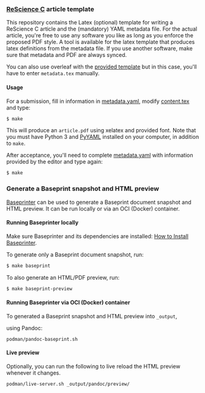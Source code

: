 ### [ReScience C](https://rescience.github.io/) article template

This repository contains the Latex (optional) template for writing a ReScience
C article and the (mandatory) YAML metadata file. For the actual article,
you're free to use any software you like as long as you enforce the proposed
PDF style. A tool is available for the latex template that produces latex
definitions from the metadata file. If you use another software, make sure that
metadata and PDF are always synced.

You can also use overleaf with the [provided template](https://www.overleaf.com/read/kfrwdmygjyqw) but in this case, you'll have to enter `metadata.tex` manually.

#### Usage

For a submission, fill in information in
[metadata.yaml](./metadata.yaml), modify [content.tex](content.tex)
and type:

```bash
$ make 
```

This will produce an `article.pdf` using xelatex and provided font. Note that you must have Python 3 and [PyYAML](https://pyyaml.org/) installed on your computer, in addition to `make`.


After acceptance, you'll need to complete [metadata.yaml](./metadata.yaml) with information provided by the editor and type again:

```bash
$ make
```

### Generate a Baseprint snapshot and HTML preview

[Baseprinter](https://try.perm.pub/baseprinter/) can be used to generate a Baseprint document snapshot and HTML preview.
It can be run locally or via an OCI (Docker) container.

#### Running Baseprinter locally

Make sure Baseprinter and its dependencies are installed: [How to Install Baseprinter](https://try.perm.pub/baseprinter/howto/install/).

To generate only a Baseprint document snapshot, run:

```bash
$ make baseprint
```

To also generate an HTML/PDF preview, run:

```bash
$ make baseprint-preview
```

#### Running Baseprinter via OCI (Docker) container

To generated a Baseprint snapshot and HTML preview into `_output`,

using Pandoc:

```
podman/pandoc-baseprint.sh
```

#### Live preview

Optionally, you can run the following to live reload the HTML
preview whenever it changes.

```
podman/live-server.sh _output/pandoc/preview/
```
